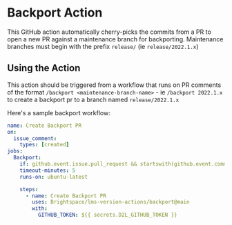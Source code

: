 # Backport Action

This GitHub action automatically cherry-picks the commits from a PR to open a new PR against a maintenance branch for backporting. Maintenance branches must begin with the prefix `release/` (ie `release/2022.1.x`)

## Using the Action

This action should be triggered from a workflow that runs on PR comments of the format `/backport <maintenance-branch-name>` - ie `/backport 2022.1.x` to create a backport pr to a branch named `release/2022.1.x`

Here's a sample backport workflow:

```yml
name: Create Backport PR
on:
  issue_comment:
    types: [created]
jobs:
  Backport:
    if: github.event.issue.pull_request && startswith(github.event.comment.body, '/backport')
    timeout-minutes: 5
    runs-on: ubuntu-latest

    steps:
      - name: Create Backport PR
        uses: Brightspace/lms-version-actions/backport@main
        with:
          GITHUB_TOKEN: ${{ secrets.D2L_GITHUB_TOKEN }}
```
